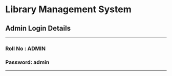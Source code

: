 # Library Management System

## Admin Login Details
 ******************
### Roll No : ADMIN
### Password: admin
 ******************

